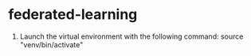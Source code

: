# federated-learning
1) Launch the virtual environment with the following command: source "venv/bin/activate"
